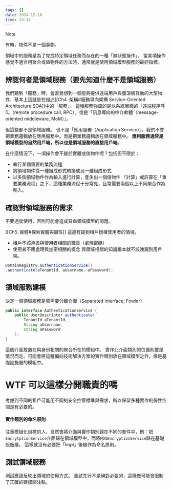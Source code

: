 ```yaml
---
tags: []
date: 2024-12-10
time: 23:14
---
```


> [!NOTE]
> 有時，物件不是一個事物。

領域中的服務是為了完成特定領域任務而存在的一種「無狀態操作」。
當某項操作感覺不適合用聚合或值物件的方法時，通常就是使用領域模型服務的最好指標。

## 辨認何者是領域服務（要先知道什麼不是領域服務）

我們聽到「服務」時，會直覺想到一個能夠提供遠端用戶與腹瀉桶互動的大型物件，基本上這就是在描述[[Ch4. 架構#服務導向架構 Service-Oriented Architecture SOA]]中的「服務」。
這種服務強調的是以系統層面的「遠端程序呼叫（remote procedure call, RPC）」或是「訊息導向的中介軟體（message-oriented middleware, MoM）」。

但這些都不是領域服務。
也不是「應用服務（Application Service）」。我們不會把業務邏輯放在應用服務中。而是把業務邏輯放在領域服務中。
**應用服務通常是領域模型的自然用戶端，所以也是領域服務的直接用戶端**。

在什麼情況下，一項操作會不屬於實體或值物件呢？包括但不限於：
- 執行某個重要的業務流程
- 將領域物件從一種組成形式轉換成另一種組成形式
- 以多個領域物件作為輸入進行計算，產生出一個值物件
「計算」或許算在「重要業務流程」之下，這種業務流程十分常見，且常需要兩個以上不同聚合作為輸入。

## 確認對領域服務的需求
不要過度使用，否則可能會造成貧血領域模型的問題。

[[Ch5. 實體#探索實體與屬性]] 這邊有提到租戶授權使用者的情境。
- 租戶不該承擔與使用者相關的職責（處理密碼）
- 使用者不應處理與加密相關的概念
與領域相關的知識根本就不該洩漏到用戶端。

```java
DomainRegistry.authenticationService()
.authenticate(aTenantId, aUsername, aPassword);
```

## 領域服務建模
決定一個領域服務是否需要分離介面（Separated Interface, Fowler）
```java
public interface AuthenticationService {
	public UserDescriptor authenticate(
		TenantId aTenantId,
		String aUsername,
		String aPassword
	);
}
```
這個介面放置在與身份相關的聚合所在的模組中。
實作此介面類別的位置則要是情況而定。可能會將這種偏向技術解決方案的實作類別放在領域模型之外，像是基礎設施層的模組中。
# WTF 可以這樣分開職責的嗎

考慮到不同的租戶可能用不同的安全控管標準與需求，所以保留多種實作的彈性空間是有必要的。

#### 實作類別的命名原則
注重模組化目標的人，自然會將介面與實作類別歸在不同的套件中，例：把`EncrytptionService`介面歸在領域模型中，而將`MD5EncryptionService`歸在基礎設施層。
這樣就沒有必要把「Impl」後綴作為命名原則。



## 測試領域服務
測試應該反映出領域的使用方式。
測試先行不是絕對必要的，這樣做可能會限制了正確的建模關注點。


